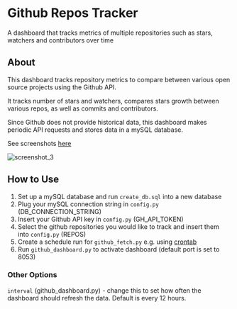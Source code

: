 # Github Repos Tracker 
 A dashboard that tracks metrics of multiple repositories such as stars, watchers and contributors over time

## About
This dashboard tracks repository metrics to compare between various open source projects using the Github API.

It tracks number of stars and watchers, compares stars growth between various repos, as well as commits and contributors.

Since Github does not provide historical data, this dashboard makes periodic API requests and stores data in a mySQL database. 

See screenshots [here](https://github.com/shirayasur/github_dashboard/tree/main/screenshots)

![screenshot_3](https://github.com/shirayasur/github_dashboard/blob/main/screenshots/screenshot_3.png)

## How to Use
1. Set up a mySQL database and run `create_db.sql` into a new database
2. Plug your mySQL connection string in `config.py` (DB_CONNECTION_STRING)
3. Insert your Github API key in `config.py` (GH_API_TOKEN)
4. Select the github repositories you would like to track and insert them into `config.py` (REPOS)
5. Create a schedule run for `github_fetch.py` e.g. using [crontab](https://crontab.guru)
6. Run `github_dashboard.py` to activate dashboard (default port is set to 8053)

### Other Options
`interval` (github_dashboard.py) - change this to set how often the dashboard should refresh the data. Default is every 12 hours.


